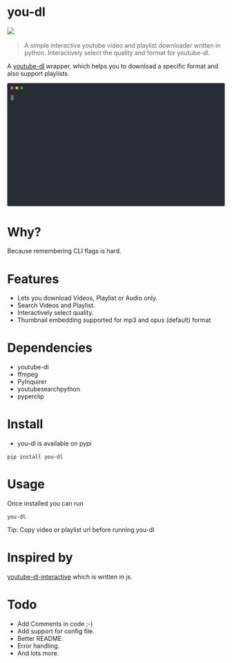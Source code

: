 # you-dl 
![](https://img.shields.io/badge/Release-v1.0-greeny.svg)

> A simple interactive youtube video and playlist downloader written in python.
> Interactively select the quality and format for youtube-dl.

A [youtube-dl](https://github.com/ytdl-org/youtube-dl) wrapper, which helps you to download a specific format and also support playlists. 


<p align="center">
  <img width="600" src="https://raw.githubusercontent.com/xvishaldongre/you-dl/master/demo.svg?sanitize=true">
</p>


# Why?
Because remembering CLI flags is hard.  

# Features

- Lets you download Videos, Playlist or Audio only.
- Search Videos and Playlist.
- Interactively select quality.
- Thumbnail embedding supported for mp3 and opus (default) format

 
# Dependencies

- youtube-dl
- ffmpeg
- PyInquirer
- youtubesearchpython
- pyperclip

# Install

- you-dl is available on pypi
```
pip install you-dl
```

# Usage

Once installed you can run

```
you-dl 
```
Tip: Copy video or playlist url before running you-dl



# Inspired by 
[youtube-dl-interactive](https://github.com/synox/youtube-dl-interactive) which is written in js.


# Todo
- Add Comments in code ;-)
- Add support for config file.
- Better README.
- Error handling.
- And lots more.
